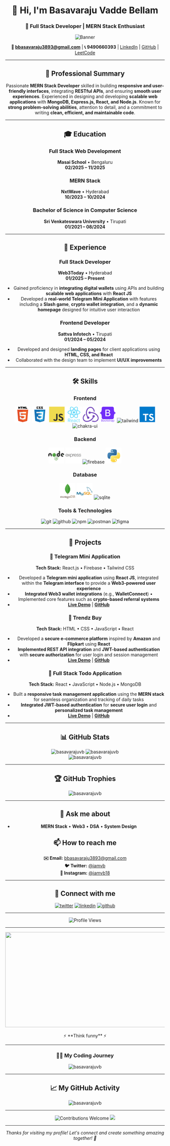 <div align="center">
  
# 👋 Hi, I'm **Basavaraju Vadde Bellam**  
### 🚀 Full Stack Developer | MERN Stack Enthusiast

![Banner](https://raw.githubusercontent.com/basavarajuvb/basavarajuvb/main/banner.png)

**📧 bbasavaraju3893@gmail.com** | **📞 9490660393** | [LinkedIn](https://linkedin.com/in/basavaraju-vb) | [GitHub](https://github.com/basavarajuvb) | [LeetCode](https://leetcode.com/)

---

## 🎯 Professional Summary
Passionate **MERN Stack Developer** skilled in building **responsive and user-friendly interfaces**, integrating **RESTful APIs**, and ensuring **smooth user experiences**. Experienced in designing and developing **scalable web applications** with **MongoDB, Express.js, React, and Node.js**. Known for **strong problem-solving abilities**, attention to detail, and a commitment to writing **clean, efficient, and maintainable code**.

---

## 🎓 Education

### **Full Stack Web Development**  
**Masai School** • Bengaluru  
**02/2025 – 11/2025**

### **MERN Stack**  
**NxtWave** • Hyderabad  
**10/2023 – 10/2024**

### **Bachelor of Science in Computer Science**  
**Sri Venkateswara University** • Tirupati  
**01/2021 – 08/2024**

---

## 💼 Experience

### **Full Stack Developer**  
**Web3Today** • Hyderabad  
**01/2025 – Present**
- Gained proficiency in **integrating digital wallets** using APIs and building **scalable web applications** with **React JS**
- Developed a **real-world Telegram Mini Application** with features including a **Slash game**, **crypto wallet integration**, and a **dynamic homepage** designed for intuitive user interaction

### **Frontend Developer**  
**Sattva Infotech** • Tirupati  
**01/2024 – 05/2024**
- Developed and designed **landing pages** for client applications using **HTML, CSS, and React**
- Collaborated with the design team to implement **UI/UX improvements**

---

## 🛠️ Skills

### **Frontend**
<div align="center">
  <img src="https://raw.githubusercontent.com/devicons/devicon/master/icons/html5/html5-original-wordmark.svg" alt="html5" width="50" height="50"/>
  <img src="https://raw.githubusercontent.com/devicons/devicon/master/icons/css3/css3-original-wordmark.svg" alt="css3" width="50" height="50"/>
  <img src="https://raw.githubusercontent.com/devicons/devicon/master/icons/javascript/javascript-original.svg" alt="javascript" width="50" height="50"/>
  <img src="https://raw.githubusercontent.com/devicons/devicon/master/icons/react/react-original-wordmark.svg" alt="react" width="50" height="50"/>
  <img src="https://raw.githubusercontent.com/devicons/devicon/master/icons/redux/redux-original.svg" alt="redux" width="50" height="50"/>
  <img src="https://raw.githubusercontent.com/devicons/devicon/master/icons/bootstrap/bootstrap-plain-wordmark.svg" alt="bootstrap" width="50" height="50"/>
  <img src="https://www.vectorlogo.zone/logos/tailwindcss/tailwindcss-icon.svg" alt="tailwind" width="50" height="50"/>
  <img src="https://raw.githubusercontent.com/devicons/devicon/master/icons/typescript/typescript-original.svg" alt="typescript" width="50" height="50"/>
  <img src="https://raw.githubusercontent.com/Chak IU/chakra-ui-docs/main/logo.svg" alt="chakra-ui" width="50" height="50"/>
</div>

### **Backend**
<div align="center">
  <img src="https://raw.githubusercontent.com/devicons/devicon/master/icons/nodejs/nodejs-original-wordmark.svg" alt="nodejs" width="50" height="50"/>
  <img src="https://raw.githubusercontent.com/devicons/devicon/master/icons/express/express-original-wordmark.svg" alt="express" width="50" height="50"/>
  <img src="https://www.vectorlogo.zone/logos/firebase/firebase-icon.svg" alt="firebase" width="50" height="50"/>
  <img src="https://raw.githubusercontent.com/devicons/devicon/master/icons/python/python-original.svg" alt="python" width="50" height="50"/>
</div>

### **Database**
<div align="center">
  <img src="https://raw.githubusercontent.com/devicons/devicon/master/icons/mongodb/mongodb-original-wordmark.svg" alt="mongodb" width="50" height="50"/>
  <img src="https://raw.githubusercontent.com/devicons/devicon/master/icons/mysql/mysql-original-wordmark.svg" alt="mysql" width="50" height="50"/>
  <img src="https://www.sqlite.org/images/sqlite350.gif" alt="sqlite" width="50" height="50"/>
</div>

### **Tools & Technologies**
<div align="center">
  <img src="https://www.vectorlogo.zone/logos/git-scm/git-scm-icon.svg" alt="git" width="50" height="50"/>
  <img src="https://www.vectorlogo.zone/logos/github/github-icon.svg" alt="github" width="50" height="50"/>
  <img src="https://www.vectorlogo.zone/logos/npmjs/npmjs-ar21.svg" alt="npm" width="50" height="50"/>
  <img src="https://www.vectorlogo.zone/logos/getpostman/getpostman-icon.svg" alt="postman" width="50" height="50"/>
  <img src="https://www.vectorlogo.zone/logos/figma/figma-icon.svg" alt="figma" width="50" height="50"/>
</div>

---

## 🚀 Projects

### **📱 Telegram Mini Application**
**Tech Stack:** React.js • Firebase • Tailwind CSS
- Developed a **Telegram mini application** using **React JS**, integrated within the **Telegram interface** to provide a **Web3-powered user experience**
- **Integrated Web3 wallet integrations** (e.g., **WalletConnect**) • Implemented core features such as **crypto-based referral systems**
- **[Live Demo](https://your-link.com)** | **[GitHub](https://github.com/basavarajuvb/telegram-mini-app)**

### **🛒 Trendz Buy**
**Tech Stack:** HTML • CSS • JavaScript • React
- Developed a **secure e-commerce platform** inspired by **Amazon** and **Flipkart** using **React**
- **Implemented REST API integration** and **JWT-based authentication** with **secure authorization** for user login and session management
- **[Live Demo](https://your-link.com)** | **[GitHub](https://github.com/basavarajuvb/trendz-buy)**

### **📝 Full Stack Todo Application**
**Tech Stack:** React • JavaScript • Node.js • MongoDB
- Built a **responsive task management application** using the **MERN stack** for seamless organization and tracking of daily tasks
- **Integrated JWT-based authentication** for **secure user login** and **personalized task management**
- **[Live Demo](https://your-link.com)** | **[GitHub](https://github.com/basavarajuvb/todo-app)**

---

## 📊 GitHub Stats

<div align="center">
  <img height="180em" src="https://github-readme-stats.vercel.app/api?username=basavarajuvb&show_icons=true&hide_border=true&theme=radical" alt="basavarajuvb" />
  <img height="180em" src="https://github-readme-stats.vercel.app/api/top-langs/?username=basavarajuvb&layout=compact&hide_border=true&theme=radical" alt="basavarajuvb" />
</div>

<div align="center">
  <img src="https://github-readme-streak-stats.herokuapp.com/?user=basavarajuvb&theme=radical" alt="basavarajuvb" />
</div>

---

## 🏆 GitHub Trophies

<div align="center">
  <img src="https://github-profile-trophy.vercel.app/?username=basavarajuvb&theme=radical&no-frame=true&no-bg=true&margin-w=4" alt="basavarajuvb" />
</div>

---

## 💬 Ask me about
- **MERN Stack** • **Web3** • **DSA** • **System Design**

## 📫 How to reach me
**✉️ Email:** [bbasavaraju3893@gmail.com](mailto:bbasavaraju3893@gmail.com)  
**🐦 Twitter:** [@iamvb](https://twitter.com/iamvb)  
**📸 Instagram:** [@iamvb18](https://www.instagram.com/iamvb18)

---

## 🤝 Connect with me

<div align="center">
  <a href="https://twitter.com/iamvb" target="_blank"><img src="https://img.shields.io/twitter/follow/iamvb?logo=twitter&style=for-the-badge" alt="twitter"/></a>
  <a href="https://linkedin.com/in/basavaraju-vb" target="_blank"><img src="https://img.shields.io/badge/LinkedIn-0077B5?style=for-the-badge&logo=linkedin&logoColor=white" alt="linkedin"/></a>
  <a href="https://github.com/basavarajuvb" target="_blank"><img src="https://img.shields.io/badge/GitHub-100000?style=for-the-badge&logo=github&logoColor=white" alt="github"/></a>
</div>

---

<div align="center">
  <img src="https://komarev.com/ghpvc/?username=basavarajuvb&color=0e75b6&style=flat-square" alt="Profile Views" />
</div>

---

<div align="center">
  <img src="https://raw.githubusercontent.com/basavarajuvb/basavarajuvb/main/coding.gif" width="600" height="300"/>
</div>

<div align="center">
  <p>⚡ **Think funny** ⚡</p>
</div>

---

<div align="center">
  <h3>👨‍💻 My Coding Journey</h3>
  <img src="https://activity-graph.herokuapp.com/graph?username=basavarajuvb&theme=react-dark&hide_border=true" alt="basavarajuvb" />
</div>

---

## 📈 My GitHub Activity

<div align="center">
  <img src="https://github-readme-activity-graph.vercel.app/graph?username=basavarajuvb&theme=react-dark&hide_border=true" alt="basavarajuvb" />
</div>

---

<div align="center">
  <img src="https://img.shields.io/badge/Contributions%20Welcome-brightgreen?style=for-the-badge&logo=github" alt="Contributions Welcome" />
  <img src="https://img.shields.io/badge/License-MIT-blue?style=for-the-badge&logo=data:image/svg+xml;base64,PHN2ZyB3aWR0aD0iMTM2IiBoZWlnaHQ9IjIwIiB2aWV3Qm94PSIwIDAgMTM2IDIwIiBmaWxsPSJub25lIiB4bWxucz0iaHR0cDovL3d3dy53My5vcmcvMjAwMC9zdmciPgo8cGF0aCBkPSJNMTE2LjIzOSAwSDE5LjE1QzguNTM5OTkgMCAwIDguNTM5OTkgMCAxOS4xNUwxOS4xNSAyMC4xNUgxMTYuODM5QzEyNS40NiAyMC4xNSAxMzYgMTEuNjYgMTM2IDEuOTg1QzEzNiAtNS42OTQ5OSAxMjUuNDYgLTMuOTUwMDEgMTE2LjIzOSAwWiIgZmlsbD0iI0ZGMDAwMCIvPgo8L3N2Zz4K"/>
</div>

---

*Thanks for visiting my profile! Let's connect and create something amazing together! 🚀*
